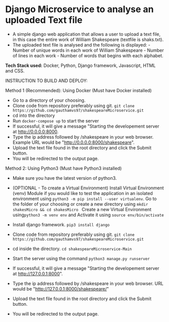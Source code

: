 # Django Microservice to analyse an uploaded Text file

- A simple django web application that allows a user to upload a text file, in this case the entire work of William Shakespeare (textfile is shaks.txt). 
- The uploaded text file is analysed and the following is displayed: 
                                - Number of unique words in each work of William Shakespeare
                                - Number of lines in each work
                                - Number of words that begins with each alphabet.

**Tech Stack used:** Docker, Python, Django framework, Javascript, HTML and CSS.

INSTRUCTION TO BUILD AND DEPLOY:

Method 1 (Recommended): Using Docker (Must have Docker installed)
- Go to a directory of your choosing.
- Clone code from repository preferably using git.
```git clone https://github.com/gauthamvs97/shakespeareMicroservice.git```
- cd into the directory
- Run ```docker-compose up``` to start the server
- If successful, it will give a message "Starting the developement server at http://0.0.0.0:8000.
- Type the ip address followed by /shakespeare in your web browser. Example URL would be "http://0.0.0.0:8000/shakespeare".
- Upload the text file found in the root directory and click the Submit button.
- You will be redirected to the output page.


Method 2: Using Python3 (Must have Python3 installed)

- Make sure you have the latest version of python3. 
- (OPTIONAL - To create a Virtual Environment)
Install Virtual Environment (venv) Module if you would like to test the application in an isolated environment using
    ``` python3 -m pip install --user virtualenv ```. 
 Go to the folder of your choosing or create a new directory using
   ```mkdir shakesMicro && cd shakesMicro ```
Create a new Virtual Environment using```python3 -m venv env``` and Activate it using ```source env/bin/activate```

- Install django framework.
```pip3 install django```
- Clone code from repository preferably using git.
```git clone https://github.com/gauthamvs97/shakespeareMicroservice.git```
- cd inside the directory.
```cd shakespeareMicroservice-Main```
- Start the server using the command ```python3 manage.py runserver```
- If successful, it will give a message "Starting the developement server at http://127.0.0.1:8000".
- Type the ip address followed by /shakespeare in your web browser. URL would be "http://127.0.0.1:8000/shakespeare/"
- Upload the text file found in the root directory and click the Submit button.
- You will be redirected to the output page.
   
  


 

